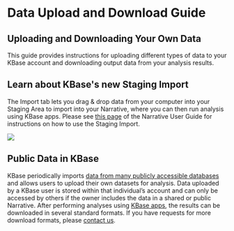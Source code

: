 # Data Upload and Download Guide

## **Uploading and Downloading Your Own Data**

This guide provides instructions for uploading different types of data to your KBase account and downloading output data from your analysis results.

## **Learn about KBase's new Staging Import**

The Import tab lets you drag & drop data from your computer into your Staging Area to import into your Narrative, where you can then run analysis using KBase apps. Please see [this page](../../getting-started/narrative-user-guide/add-data-to-your-narrative.md#uploading-data-from-external-sources) of the Narrative User Guide for instructions on how to use the Staging Import.

![](http://kbase.us/wp-content/uploads/2018/01/image7.png)

## **Public Data in KBase**

KBase periodically imports [data from many publicly accessible databases](../public-data-in-kbase.md#data-summary) and allows users to upload their own datasets for analysis. Data uploaded by a KBase user is stored within that individual’s account and can only be accessed by others if the owner includes the data in a shared or public Narrative. After performing analyses using [KBase apps](../../using-apps-1/analysis-apps-in-kbase/#apps), the results can be downloaded in several standard formats. If you have requests for more download formats, please [contact us](http://kbase.us/contact-us/).

